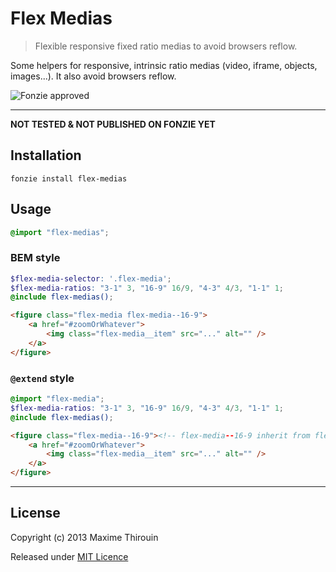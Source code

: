 # Flex Medias

> Flexible responsive fixed ratio medias to avoid browsers reflow.

Some helpers for responsive, intrinsic ratio medias (video, iframe, objects, images...). It also avoid browsers reflow.

![Fonzie approved](https://dl.dropbox.com/u/14108185/Pictures/fonzie.jpg)

---

**NOT TESTED & NOT PUBLISHED ON FONZIE YET**

## Installation

```
fonzie install flex-medias
```

## Usage

```scss
@import "flex-medias";
```

### BEM style

```scss
$flex-media-selector: '.flex-media';
$flex-media-ratios: "3-1" 3, "16-9" 16/9, "4-3" 4/3, "1-1" 1;
@include flex-medias();
```

```html
<figure class="flex-media flex-media--16-9">
    <a href="#zoomOrWhatever">
        <img class="flex-media__item" src="..." alt="" />
    </a>
</figure>
```

### `@extend` style

```scss
@import "flex-media";
$flex-media-ratios: "3-1" 3, "16-9" 16/9, "4-3" 4/3, "1-1" 1;
@include flex-medias();
```

```html
<figure class="flex-media--16-9"><!-- flex-media--16-9 inherit from flex-media using @extend -->
    <a href="#zoomOrWhatever">
        <img class="flex-media__item" src="..." alt="" />
    </a>
</figure>
```

---

## License

Copyright (c) 2013 Maxime Thirouin

Released under [MIT Licence](http://moox.mit-license.org/)
